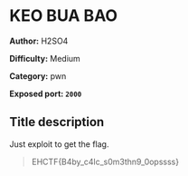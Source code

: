 # KEO BUA BAO

**Author:** H2SO4

**Difficulty:** Medium

**Category:** pwn

**Exposed port: `2000`**

## Title description

Just exploit to get the flag.

> EHCTF{B4by_c4lc_s0m3thn9_0opssss}